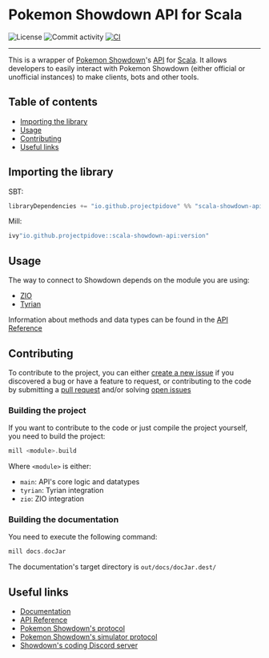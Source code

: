 # Pokemon Showdown API for Scala

![License](https://img.shields.io/github/license/pidove-project/scala-showdown-api?color=red)
![Commit activity](https://img.shields.io/github/commit-activity/m/pidove-project/scala-showdown-api?color=orange)
[![CI](https://github.com/pidove-project/scala-showdown-api/actions/workflows/ci.yml/badge.svg)](https://github.com/pidove-project/scala-showdown-api/actions/workflows/ci.yml)
___

This is a wrapper of [Pokemon Showdown](https://pokemonshowdown.com/)'s
[API](https://github.com/smogon/pokemon-showdown/blob/master/PROTOCOL.md) for [Scala](https://scala-lang.org). It
allows developers to easily interact with Pokemon Showdown (either official or unofficial instances) to make clients,
bots and other tools.

## Table of contents

- [Importing the library](#Importing-the-library)
- [Usage](#Usage)
- [Contributing](#Contributing)
- [Useful links](#Useful-links)

## Importing the library

SBT:

```scala
libraryDependencies += "io.github.projectpidove" %% "scala-showdown-api" % "version"
```

Mill:

```scala
ivy"io.github.projectpidove::scala-showdown-api:version"
```

## Usage

The way to connect to Showdown depends on the module you are using:

- [ZIO](/zio)
- [Tyrian](/tyrian)

Information about methods and data types can be found in the [API Reference](https://pidove-project.github.io/scala-showdown-api)

## Contributing

To contribute to the project, you can
either [create a new issue](https://github.com/pidove-project/scala-showdown-api/issues/new/choose)
if you discovered a bug or have a feature to request, or contributing to the code by submitting
a [pull request](https://github.com/pidove-project/scala-showdown-api/pulls) and/or
solving [open issues](https://github.com/pidove-project/scala-showdown-api/issues)

### Building the project

If you want to contribute to the code or just compile the project yourself, you need to build the project:

```scala
mill <module>.build
```

Where `<module>` is either:
- `main`: API's core logic and datatypes
- `tyrian`: Tyrian integration
- `zio`: ZIO integration

### Building the documentation

You need to execute the following command:

```scala
mill docs.docJar
```

The documentation's target directory is `out/docs/docJar.dest/`

## Useful links

- [Documentation](https://pidove-project.github.io/scala-showdown-api/docs)
- [API Reference](https://pidove-project.github.io/scala-showdown-api)
- [Pokemon Showdown's protocol](https://github.com/smogon/pokemon-showdown/blob/master/PROTOCOL.md)
- [Pokemon Showdown's simulator protocol](https://github.com/smogon/pokemon-showdown/blob/master/sim/SIM-PROTOCOL.md)
- [Showdown's coding Discord server](https://discord.gg/Cbs4dKz)
